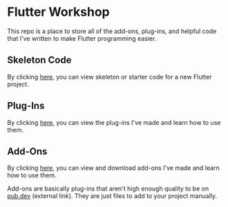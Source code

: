 # Flutter Workshop

This repo is a place to store all of the add-ons, plug-ins, and helpful code that I've written to make Flutter programming easier.

## Skeleton Code

By clicking [here](my_skeleton#readme), you can view skeleton or starter code for a new Flutter project.

## Plug-Ins

By clicking [here](plugins#readme), you can view the plug-ins I've made and learn how to use them.

## Add-Ons

By clicking [here](addons#readme), you can view and download add-ons I've made and learn how to use them.

Add-ons are basically plug-ins that aren't high enough quality to be on [pub.dev](https://pub.dev/) (external link). They are just files to add to your project manually.
